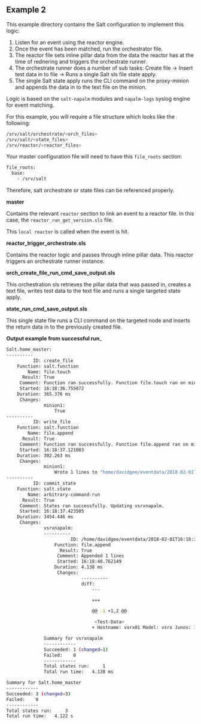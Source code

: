 ## Example 2

This example directory contains the Salt configuration to implement this logic:

1.	Listen for an event using the reactor engine.
2.	Once the event has been matched, run the orchestrator file.
3.	The reactor file sets inline pillar data from the data the reactor has at the time of rednering and triggers the orchestrate runner.
4.	The orchestrate runner does a number of sub tasks: Create file -> Insert test data in to file -> Runs a single Salt sls file state apply.
5.	The single Salt state apply runs the CLI command on the proxy-minion and appends the data in to the text file on the minion.

Logic is based on the `salt-napalm` modules and `napalm-logs` syslog engine for event matching.

For this example, you will require a file structure which looks like the following:

```bash
/srv/salt/orchestrate/<orch_files>
/srv/salt/<state_files>
/srv/reactor/<reactor_files>
```

Your master configuration file will need to have this `file_roots` section:

```bash
file_roots:
  base:
    - /srv/salt
```

Therefore, salt orchestrate or state files can be referenced properly.

__master__

Contains the relevant `reactor` section to link an event to a reactor file. In this case, the `reactor_run_get_version.sls` file.

This `local reactor` is called when the event is hit.

__reactor_trigger_orchestrate.sls__

Contains the reactor logic and passes through inline pillar data. This reactor triggers an orchestrate runner instance.

__orch_create_file_run_cmd_save_output.sls__

This orchestration sls retrieves the pillar data that was passed in, creates a text file, writes test data to the text file and runs a single targeted state apply.

__state_run_cmd_save_output.sls__

This single state file runs a CLI command on the targeted node and inserts the return data in to the previously created file.

__Output example from successful run___ 

```bash
Salt.home_master:
----------
          ID: create_file
    Function: salt.function
        Name: file.touch
      Result: True
     Comment: Function ran successfully. Function file.touch ran on minion1.
     Started: 16:18:36.755072
    Duration: 365.376 ms
     Changes:
              minion1:
                  True
----------
          ID: write_file
    Function: salt.function
        Name: file.append
      Result: True
     Comment: Function ran successfully. Function file.append ran on minion1.
     Started: 16:18:37.121003
    Duration: 302.263 ms
     Changes:
              minion1:
                  Wrote 1 lines to "home/davidgee/eventdata/2018-02-01T16:18:34.382879"
----------
          ID: commit_state
    Function: salt.state
        Name: arbitrary-command-run
      Result: True
     Comment: States ran successfully. Updating vsrxnapalm.
     Started: 16:18:37.423505
    Duration: 3454.446 ms
     Changes:
              vsrxnapalm:
              ----------
                        ID: /home/davidgee/eventdata/2018-02-01T16:18:34.382879
                  Function: file.append
                    Result: True
                   Comment: Appended 1 lines
                   Started: 16:18:40.762149
                  Duration: 4.138 ms
                   Changes:
                            ----------
                            diff:
                                ---

                                +++

                                @@ -1 +1,2 @@

                                 <Test-Data>
                                + Hostname: vsrx01 Model: vsrx Junos: 17.3R1.10 JUNOS Software Release [17.3R1.10]

              Summary for vsrxnapalm
              ------------
              Succeeded: 1 (changed=1)
              Failed:    0
              ------------
              Total states run:     1
              Total run time:   4.138 ms

Summary for Salt.home_master
------------
Succeeded: 3 (changed=3)
Failed:    0
------------
Total states run:     3
Total run time:   4.122 s
```


